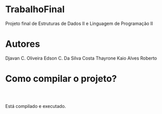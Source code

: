 # TrabalhoFinal
Projeto final de Estruturas de Dados II e Linguagem de Programação II

# Autores

Djavan C. Oliveira
Edson C. Da Silva Costa
Thayrone Kaio Alves Roberto

# Como compilar o projeto?


 ```
     
       
 ```
Está compilado e executado.
